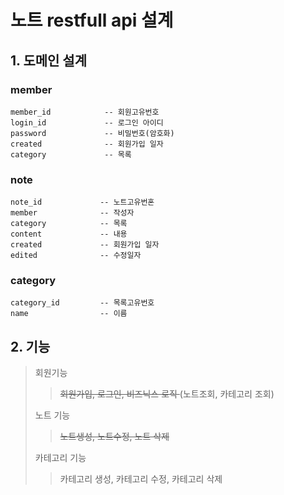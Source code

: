 # 노트 restfull api 설계

## 1. 도메인 설계

### member
    member_id            -- 회원고유번호
    login_id             -- 로그인 아이디
    password             -- 비밀번호(암호화)
    created              -- 회원가입 일자
    category             -- 목록

### note
    note_id             -- 노트고유번혼
    member              -- 작성자
    category            -- 목록
    content             -- 내용
    created             -- 회원가입 일자
    edited              -- 수정일자

### category
    category_id         -- 목록고유번호
    name                -- 이름

## 2. 기능
> 회원기능
>> <strike>회원가입, 로그인, 비즈닉스 로직 </strike>(노트조회, 카테고리 조회)
> 
> 노트 기능
>> <strike>노트생성, 노트수정, 노트 삭제</strike>
>
> 카테고리 기능
>> 카테고리 생성, 카테고리 수정, 카테고리 삭제

